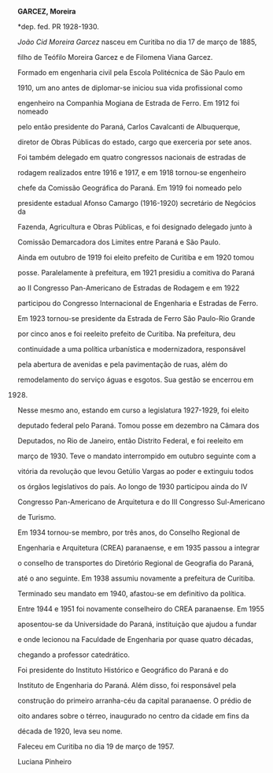 **GARCEZ, Moreira**



\*dep. fed. PR 1928-1930.



*João Cid Moreira Garcez* nasceu em Curitiba no dia 17 de março de 1885,

filho de Teófilo Moreira Garcez e de Filomena Viana Garcez.



Formado em engenharia civil pela Escola Politécnica de São Paulo em

1910, um ano antes de diplomar-se iniciou sua vida profissional como

engenheiro na Companhia Mogiana de Estrada de Ferro. Em 1912 foi nomeado

pelo então presidente do Paraná, Carlos Cavalcanti de Albuquerque,

diretor de Obras Públicas do estado, cargo que exerceria por sete anos.

Foi também delegado em quatro congressos nacionais de estradas de

rodagem realizados entre 1916 e 1917, e em 1918 tornou-se engenheiro

chefe da Comissão Geográfica do Paraná. Em 1919 foi nomeado pelo

presidente estadual Afonso Camargo (1916-1920) secretário de Negócios da

Fazenda, Agricultura e Obras Públicas, e foi designado delegado junto à

Comissão Demarcadora dos Limites entre Paraná e São Paulo.



Ainda em outubro de 1919 foi eleito prefeito de Curitiba e em 1920 tomou

posse. Paralelamente à prefeitura, em 1921 presidiu a comitiva do Paraná

ao II Congresso Pan-Americano de Estradas de Rodagem e em 1922

participou do Congresso Internacional de Engenharia e Estradas de Ferro.

Em 1923 tornou-se presidente da Estrada de Ferro São Paulo-Rio Grande

por cinco anos e foi reeleito prefeito de Curitiba. Na prefeitura, deu

continuidade a uma política urbanística e modernizadora, responsável

pela abertura de avenidas e pela pavimentação de ruas, além do

remodelamento do serviço águas e esgotos. Sua gestão se encerrou em

1928.



Nesse mesmo ano, estando em curso a legislatura 1927-1929, foi eleito

deputado federal pelo Paraná. Tomou posse em dezembro na Câmara dos

Deputados, no Rio de Janeiro, então Distrito Federal, e foi reeleito em

março de 1930. Teve o mandato interrompido em outubro seguinte com a

vitória da revolução que levou Getúlio Vargas ao poder e extinguiu todos

os órgãos legislativos do país. Ao longo de 1930 participou ainda do IV

Congresso Pan-Americano de Arquitetura e do III Congresso Sul-Americano

de Turismo.



Em 1934 tornou-se membro, por três anos, do Conselho Regional de

Engenharia e Arquitetura (CREA) paranaense, e em 1935 passou a integrar

o conselho de transportes do Diretório Regional de Geografia do Paraná,

até o ano seguinte. Em 1938 assumiu novamente a prefeitura de Curitiba.

Terminado seu mandato em 1940, afastou-se em definitivo da política.

Entre 1944 e 1951 foi novamente conselheiro do CREA paranaense. Em 1955

aposentou-se da Universidade do Paraná, instituição que ajudou a fundar

e onde lecionou na Faculdade de Engenharia por quase quatro décadas,

chegando a professor catedrático.



Foi presidente do Instituto Histórico e Geográfico do Paraná e do

Instituto de Engenharia do Paraná. Além disso, foi responsável pela

construção do primeiro arranha-céu da capital paranaense. O prédio de

oito andares sobre o térreo, inaugurado no centro da cidade em fins da

década de 1920, leva seu nome.



Faleceu em Curitiba no dia 19 de março de 1957.



Luciana Pinheiro



